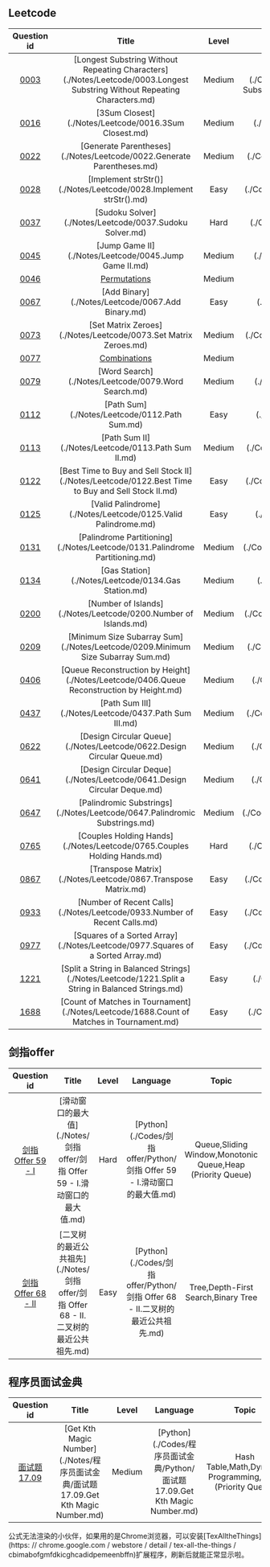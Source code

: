 ## Leetcode
Question id | Title | Level | Language | Topic | AcRate
:-----------:|:-----:|:-----:|:--------:|:-----:|:------:
[0003](https://leetcode.com/problems/longest-substring-without-repeating-characters) | [Longest Substring Without Repeating Characters](./Notes/Leetcode/0003.Longest Substring Without Repeating Characters.md) | Medium | [Python](./Codes/Leetcode/Python/0003.Longest Substring Without Repeating Characters.md) | Hash Table,String,Sliding Window | 32.0%
[0016](https://leetcode.com/problems/3sum-closest) | [3Sum Closest](./Notes/Leetcode/0016.3Sum Closest.md) | Medium | [Python](./Codes/Leetcode/Python/0016.3Sum Closest.md) | Array,Two Pointers,Sorting | 46.7%
[0022](https://leetcode.com/problems/generate-parentheses) | [Generate Parentheses](./Notes/Leetcode/0022.Generate Parentheses.md) | Medium | [Python](./Codes/Leetcode/Python/0022.Generate Parentheses.md) | String,Dynamic Programming,Backtracking | 67.3%
[0028](https://leetcode.com/problems/implement-strstr) | [Implement strStr()](./Notes/Leetcode/0028.Implement strStr().md) | Easy | [Python](./Codes/Leetcode/Python/0028.Implement strStr().md) | Two Pointers,String,String Matching | 35.7%
[0037](https://leetcode.com/problems/sudoku-solver) | [Sudoku Solver](./Notes/Leetcode/0037.Sudoku Solver.md) | Hard | [Python](./Codes/Leetcode/Python/0037.Sudoku Solver.md) | Array,Backtracking,Matrix | 49.1%
[0045](https://leetcode.com/problems/jump-game-ii) | [Jump Game II](./Notes/Leetcode/0045.Jump Game II.md) | Medium | [Python](./Codes/Leetcode/Python/0045.Jump Game II.md) | Array,Dynamic Programming,Greedy | 33.7%
[0046](https://leetcode.com/problems/permutations) | [Permutations](./Notes/Leetcode/0046.Permutations.md) | Medium | [Python](./Codes/Leetcode/Python/0046.Permutations.md) | Array,Backtracking | 68.6%
[0067](https://leetcode.com/problems/add-binary) | [Add Binary](./Notes/Leetcode/0067.Add Binary.md) | Easy | [Python](./Codes/Leetcode/Python/0067.Add Binary.md) | Math,String,Bit Manipulation,Simulation | 48.2%
[0073](https://leetcode.com/problems/set-matrix-zeroes) | [Set Matrix Zeroes](./Notes/Leetcode/0073.Set Matrix Zeroes.md) | Medium | [Python](./Codes/Leetcode/Python/0073.Set Matrix Zeroes.md) | Array,Hash Table,Matrix | 45.4%
[0077](https://leetcode.com/problems/combinations) | [Combinations](./Notes/Leetcode/0077.Combinations.md) | Medium | [Python](./Codes/Leetcode/Python/0077.Combinations.md) | Array,Backtracking | 59.5%
[0079](https://leetcode.com/problems/word-search) | [Word Search](./Notes/Leetcode/0079.Word Search.md) | Medium | [Python](./Codes/Leetcode/Python/0079.Word Search.md) | Array,Backtracking,Matrix | 38.1%
[0112](https://leetcode.com/problems/path-sum) | [Path Sum](./Notes/Leetcode/0112.Path Sum.md) | Easy | [Python](./Codes/Leetcode/Python/0112.Path Sum.md) | Tree,Depth-First Search,Binary Tree | 43.4%
[0113](https://leetcode.com/problems/path-sum-ii) | [Path Sum II](./Notes/Leetcode/0113.Path Sum II.md) | Medium | [Python](./Codes/Leetcode/Python/0113.Path Sum II.md) | Backtracking,Tree,Depth-First Search,Binary Tree | 50.8%
[0122](https://leetcode.com/problems/best-time-to-buy-and-sell-stock-ii) | [Best Time to Buy and Sell Stock II](./Notes/Leetcode/0122.Best Time to Buy and Sell Stock II.md) | Easy | [Python](./Codes/Leetcode/Python/0122.Best Time to Buy and Sell Stock II.md) | Array,Dynamic Programming,Greedy | 59.6%
[0125](https://leetcode.com/problems/valid-palindrome) | [Valid Palindrome](./Notes/Leetcode/0125.Valid Palindrome.md) | Easy | [Python](./Codes/Leetcode/Python/0125.Valid Palindrome.md) | Two Pointers,String | 39.3%
[0131](https://leetcode.com/problems/palindrome-partitioning) | [Palindrome Partitioning](./Notes/Leetcode/0131.Palindrome Partitioning.md) | Medium | [Python](./Codes/Leetcode/Python/0131.Palindrome Partitioning.md) | String,Dynamic Programming,Backtracking | 54.4%
[0134](https://leetcode.com/problems/gas-station) | [Gas Station](./Notes/Leetcode/0134.Gas Station.md) | Medium | [Python](./Codes/Leetcode/Python/0134.Gas Station.md) | Array,Greedy | 42.5%
[0200](https://leetcode.com/problems/number-of-islands) | [Number of Islands](./Notes/Leetcode/0200.Number of Islands.md) | Medium | [Python](./Codes/Leetcode/Python/0200.Number of Islands.md) | Array,Depth-First Search,Breadth-First Search,Union Find,Matrix | 50.8%
[0209](https://leetcode.com/problems/minimum-size-subarray-sum) | [Minimum Size Subarray Sum](./Notes/Leetcode/0209.Minimum Size Subarray Sum.md) | Medium | [Python](./Codes/Leetcode/Python/0209.Minimum Size Subarray Sum.md) | Array,Binary Search,Sliding Window,Prefix Sum | 40.7%
[0406](https://leetcode.com/problems/queue-reconstruction-by-height) | [Queue Reconstruction by Height](./Notes/Leetcode/0406.Queue Reconstruction by Height.md) | Medium | [Python](./Codes/Leetcode/Python/0406.Queue Reconstruction by Height.md) | Array,Greedy,Sorting | 69.1%
[0437](https://leetcode.com/problems/path-sum-iii) | [Path Sum III](./Notes/Leetcode/0437.Path Sum III.md) | Medium | [Python](./Codes/Leetcode/Python/0437.Path Sum III.md) | Tree,Depth-First Search,Binary Tree | 48.8%
[0622](https://leetcode.com/problems/design-circular-queue) | [Design Circular Queue](./Notes/Leetcode/0622.Design Circular Queue.md) | Medium | [Python](./Codes/Leetcode/Python/0622.Design Circular Queue.md) | Array,Linked List,Design,Queue | 47.9%
[0641](https://leetcode.com/problems/design-circular-deque) | [Design Circular Deque](./Notes/Leetcode/0641.Design Circular Deque.md) | Medium | [Python](./Codes/Leetcode/Python/0641.Design Circular Deque.md) | Array,Linked List,Design,Queue | 56.6%
[0647](https://leetcode.com/problems/palindromic-substrings) | [Palindromic Substrings](./Notes/Leetcode/0647.Palindromic Substrings.md) | Medium | [Python](./Codes/Leetcode/Python/0647.Palindromic Substrings.md) | String,Dynamic Programming | 63.2%
[0765](https://leetcode.com/problems/couples-holding-hands) | [Couples Holding Hands](./Notes/Leetcode/0765.Couples Holding Hands.md) | Hard | [Python](./Codes/Leetcode/Python/0765.Couples Holding Hands.md) | Greedy,Depth-First Search,Breadth-First Search,Union Find,Graph | 56.0%
[0867](https://leetcode.com/problems/transpose-matrix) | [Transpose Matrix](./Notes/Leetcode/0867.Transpose Matrix.md) | Easy | [Python](./Codes/Leetcode/Python/0867.Transpose Matrix.md) | Array,Matrix,Simulation | 61.7%
[0933](https://leetcode.com/problems/number-of-recent-calls) | [Number of Recent Calls](./Notes/Leetcode/0933.Number of Recent Calls.md) | Easy | [Python](./Codes/Leetcode/Python/0933.Number of Recent Calls.md) | Design,Queue,Data Stream | 72.7%
[0977](https://leetcode.com/problems/squares-of-a-sorted-array) | [Squares of a Sorted Array](./Notes/Leetcode/0977.Squares of a Sorted Array.md) | Easy | [Python](./Codes/Leetcode/Python/0977.Squares of a Sorted Array.md) | Array,Two Pointers,Sorting | 71.5%
[1221](https://leetcode.com/problems/split-a-string-in-balanced-strings) | [Split a String in Balanced Strings](./Notes/Leetcode/1221.Split a String in Balanced Strings.md) | Easy | [Python](./Codes/Leetcode/Python/1221.Split a String in Balanced Strings.md) | String,Greedy,Counting | 84.5%
[1688](https://leetcode.com/problems/count-of-matches-in-tournament) | [Count of Matches in Tournament](./Notes/Leetcode/1688.Count of Matches in Tournament.md) | Easy | [Python](./Codes/Leetcode/Python/1688.Count of Matches in Tournament.md) | Math,Simulation | 82.1%

## 剑指offer
Question id | Title | Level | Language | Topic | AcRate
:-----------:|:-----:|:-----:|:--------:|:-----:|:------:
[剑指 Offer 59 - I](https://leetcode-cn.com/problems/hua-dong-chuang-kou-de-zui-da-zhi-lcof) | [滑动窗口的最大值](./Notes/剑指offer/剑指 Offer 59 - I.滑动窗口的最大值.md) | Hard | [Python](./Codes/剑指offer/Python/剑指 Offer 59 - I.滑动窗口的最大值.md) | Queue,Sliding Window,Monotonic Queue,Heap (Priority Queue) | 44.4%
[剑指 Offer 68 - II](https://leetcode-cn.com/problems/er-cha-shu-de-zui-jin-gong-gong-zu-xian-lcof) | [二叉树的最近公共祖先](./Notes/剑指offer/剑指 Offer 68 - II.二叉树的最近公共祖先.md) | Easy | [Python](./Codes/剑指offer/Python/剑指 Offer 68 - II.二叉树的最近公共祖先.md) | Tree,Depth-First Search,Binary Tree | 69.8%

## 程序员面试金典
Question id | Title | Level | Language | Topic | AcRate
:-----------:|:-----:|:-----:|:--------:|:-----:|:------:
[面试题 17.09](https://leetcode-cn.com/problems/get-kth-magic-number-lcci) | [Get Kth Magic Number](./Notes/程序员面试金典/面试题 17.09.Get Kth Magic Number.md) | Medium | [Python](./Codes/程序员面试金典/Python/面试题 17.09.Get Kth Magic Number.md) | Hash Table,Math,Dynamic Programming,Heap (Priority Queue) | 54.9%

公式无法渲染的小伙伴，如果用的是Chrome浏览器，可以安装[TexAlltheThings](https: // chrome.google.com / webstore / detail / tex-all-the-things / cbimabofgmfdkicghcadidpemeenbffn)扩展程序，刷新后就能正常显示啦。
